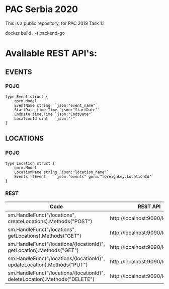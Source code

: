# PAC Serbia 2020

This is a public repository, for PAC 2019 Task 1.1

docker build . -t backend-go

# Available REST API's:

## EVENTS

### POJO

```
type Event struct {
	gorm.Model
	EventName string  `json:"event_name"`
	StartDate time.Time `json:"StartDate"`
	EndDate time.Time `json:"EndtDate"`
	LocationId uint   `json:"-"`
}
```

## LOCATIONS

### POJO

```
type Location struct {
	gorm.Model
	LocationName string `json:"location_name"`
	Events []Event    `json:"events" gorm:"foreignkey:LocationId"`
}
```

### REST
Code | REST API | METHOD | COMMENT |
--- | --- | --- | --- |
sm.HandleFunc("/locations", createLocations).Methods("POST") | http://localhost:9090/locations | POST |  | 
sm.HandleFunc("/locations", getLocations).Methods("GET") | http://localhost:9090/locations | GET |  | 
sm.HandleFunc("/locations/{locationId}", getLocation).Methods("GET") | http://localhost:9090/locations/1 | GET |  | 
sm.HandleFunc("/locations/{locationId}", updateLocation).Methods("PUT") | http://localhost:9090/locations/1 | PUT |  | 
sm.HandleFunc("/locations/{locationId}", deleteLocation).Methods("DELETE") | http://localhost:9090/locations/1 | DELETE |  | 
